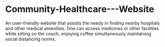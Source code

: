 # Community-Healthcare---Website
An user-friendly website that assists the needy in finding nearby hospitals and other medical amenities. One can access medicines or other facilities while sitting on the couch, enjoying coffee simultaneously maintaining social distancing norms.

